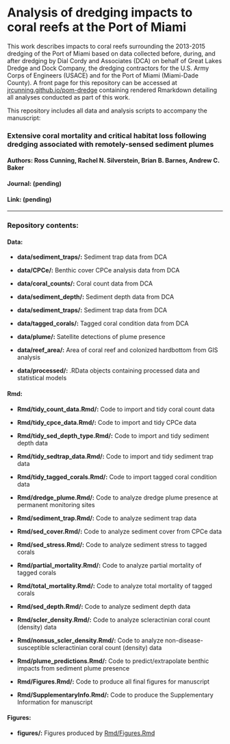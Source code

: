 # Analysis of dredging impacts to coral reefs at the Port of Miami

This work describes impacts to coral reefs surrounding the 2013-2015 dredging of the Port of Miami based on data collected before, during, and after dredging by Dial Cordy and Associates (DCA) on behalf of Great Lakes Dredge and Dock Company, the dredging contractors for the U.S. Army Corps of Engineers (USACE) and for the Port of Miami (Miami-Dade County). A front page for this repository can be accessed at [jrcunning.github.io/pom-dredge](http://jrcunning.github.io/pom-dredge) containing rendered Rmarkdown detailing all analyses conducted as part of this work. 

This repository includes all data and analysis scripts to accompany the manuscript:

### Extensive coral mortality and critical habitat loss following dredging associated with remotely-sensed sediment plumes
#### Authors: Ross Cunning, Rachel N. Silverstein, Brian B. Barnes, Andrew C. Baker
#### Journal: (pending)
#### Link: (pending)

-----

### Repository contents:
#### Data:
* **data/sediment_traps/:** Sediment trap data from DCA

* **data/CPCe/:** Benthic cover CPCe analysis data from DCA

* **data/coral_counts/:** Coral count data from DCA

* **data/sediment_depth/:** Sediment depth data from DCA

* **data/sediment_traps/:** Sediment trap data from DCA

* **data/tagged_corals/:** Tagged coral condition data from DCA

* **data/plume/:** Satellite detections of plume presence

* **data/reef_area/:** Area of coral reef and colonized hardbottom from GIS analysis

* **data/processed/:** .RData objects containing processed data and statistical models

#### Rmd:
* **Rmd/tidy_count_data.Rmd/:** Code to import and tidy coral count data

* **Rmd/tidy_cpce_data.Rmd/:** Code to import and tidy CPCe data

* **Rmd/tidy_sed_depth_type.Rmd/:** Code to import and tidy sediment depth data

* **Rmd/tidy_sedtrap_data.Rmd/:** Code to import and tidy sediment trap data

* **Rmd/tidy_tagged_corals.Rmd/:** Code to import tagged coral condition data

* **Rmd/dredge_plume.Rmd/:** Code to analyze dredge plume presence at permanent monitoring sites

* **Rmd/sediment_trap.Rmd/:** Code to analyze sediment trap data

* **Rmd/sed_cover.Rmd/:** Code to analyze sediment cover from CPCe data

* **Rmd/sed_stress.Rmd/:** Code to analyze sediment stress to tagged corals

* **Rmd/partial_mortality.Rmd/:** Code to analyze partial mortality of tagged corals

* **Rmd/total_mortality.Rmd/:** Code to analyze total mortality of tagged corals

* **Rmd/sed_depth.Rmd/:** Code to analyze sediment depth data

* **Rmd/scler_density.Rmd/:** Code to analyze scleractinian coral count (density) data

* **Rmd/nonsus_scler_density.Rmd/:** Code to analyze non-disease-susceptible scleractinian coral count (density) data

* **Rmd/plume_predictions.Rmd/:** Code to predict/extrapolate benthic impacts from sediment plume presence

* **Rmd/Figures.Rmd/:** Code to produce all final figures for manuscript

* **Rmd/SupplementaryInfo.Rmd/:** Code to produce the Supplementary Information for manuscript

#### Figures:
* **figures/:** Figures produced by [Rmd/Figures.Rmd](Rmd/Figures.Rmd)
